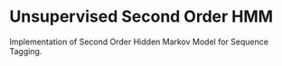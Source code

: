 # Unsupervised Second Order HMM
Implementation of Second Order Hidden Markov Model for Sequence Tagging.
